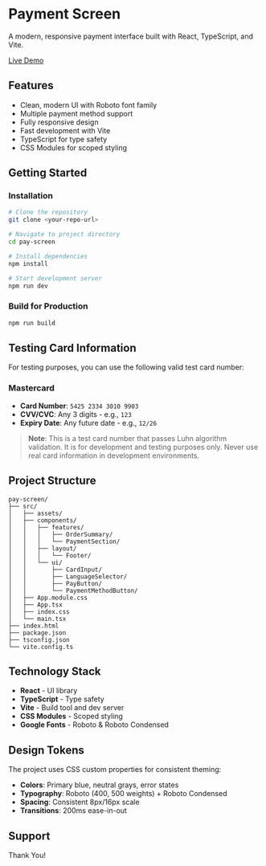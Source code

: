 # Payment Screen

A modern, responsive payment interface built with React, TypeScript, and Vite.

[Live Demo](https://pay-screen.vercel.app/)

## Features

- Clean, modern UI with Roboto font family
- Multiple payment method support
- Fully responsive design
- Fast development with Vite
- TypeScript for type safety
- CSS Modules for scoped styling

## Getting Started

### Installation

```bash
# Clone the repository
git clone <your-repo-url>

# Navigate to project directory
cd pay-screen

# Install dependencies
npm install

# Start development server
npm run dev
```

### Build for Production

```bash
npm run build
```

## Testing Card Information

For testing purposes, you can use the following valid test card number:

### Mastercard

- **Card Number**: `5425 2334 3010 9903`
- **CVV/CVC**: Any 3 digits - e.g., `123`
- **Expiry Date**: Any future date - e.g., `12/26`

> **Note**: This is a test card number that passes Luhn algorithm validation. It is for development and testing purposes only. Never use real card information in development environments.

## Project Structure

```
pay-screen/
├── src/
│   ├── assets/
│   ├── components/
│   │   ├── features/
│   │   │   ├── OrderSummary/
│   │   │   └── PaymentSection/
│   │   ├── layout/
│   │   │   └── Footer/
│   │   └── ui/
│   │       ├── CardInput/
│   │       ├── LanguageSelector/
│   │       ├── PayButton/
│   │       └── PaymentMethodButton/
│   ├── App.module.css
│   ├── App.tsx
│   ├── index.css
│   └── main.tsx
├── index.html
├── package.json
├── tsconfig.json
└── vite.config.ts
```

## Technology Stack

- **React** - UI library
- **TypeScript** - Type safety
- **Vite** - Build tool and dev server
- **CSS Modules** - Scoped styling
- **Google Fonts** - Roboto & Roboto Condensed

## Design Tokens

The project uses CSS custom properties for consistent theming:

- **Colors**: Primary blue, neutral grays, error states
- **Typography**: Roboto (400, 500 weights) + Roboto Condensed
- **Spacing**: Consistent 8px/16px scale
- **Transitions**: 200ms ease-in-out

## Support

Thank You!
